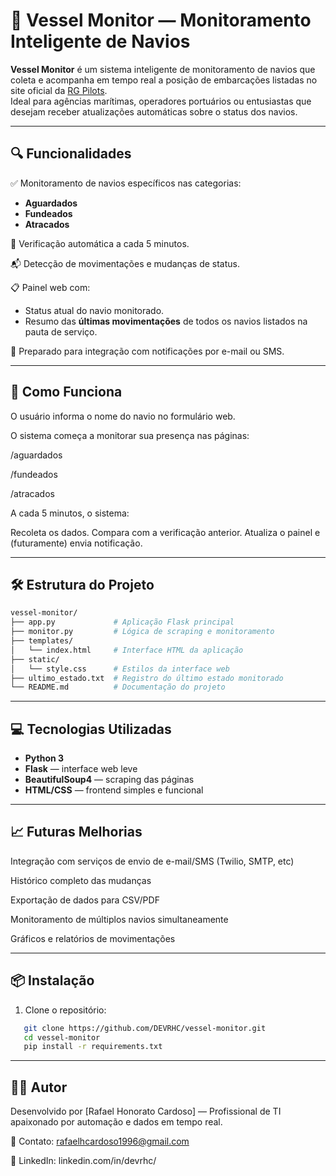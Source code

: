 # 🚢 Vessel Monitor — Monitoramento Inteligente de Navios

**Vessel Monitor** é um sistema inteligente de monitoramento de navios que coleta e acompanha em tempo real a posição de embarcações listadas no site oficial da [RG Pilots](https://www.rgpilots.com.br/).  
Ideal para agências marítimas, operadores portuários ou entusiastas que desejam receber atualizações automáticas sobre o status dos navios.

---

## 🔍 Funcionalidades

✅ Monitoramento de navios específicos nas categorias:
  - **Aguardados**
  - **Fundeados**
  - **Atracados**
    
📡 Verificação automática a cada 5 minutos.

📬 Detecção de movimentações e mudanças de status.

📋 Painel web com:
  - Status atual do navio monitorado.
  - Resumo das **últimas movimentações** de todos os navios listados na pauta de serviço.
    
🔔 Preparado para integração com notificações por e-mail ou SMS.

---

## 🧠 Como Funciona

O usuário informa o nome do navio no formulário web.

O sistema começa a monitorar sua presença nas páginas:

/aguardados

/fundeados

/atracados

A cada 5 minutos, o sistema:

Recoleta os dados.
Compara com a verificação anterior.
Atualiza o painel e (futuramente) envia notificação.

---

## 🛠️ Estrutura do Projeto

```bash
vessel-monitor/
├── app.py             # Aplicação Flask principal
├── monitor.py         # Lógica de scraping e monitoramento
├── templates/
│   └── index.html     # Interface HTML da aplicação
├── static/
│   └── style.css      # Estilos da interface web
├── ultimo_estado.txt  # Registro do último estado monitorado
└── README.md          # Documentação do projeto

```
---

## 💻 Tecnologias Utilizadas

- **Python 3**
- **Flask** — interface web leve
- **BeautifulSoup4** — scraping das páginas
- **HTML/CSS** — frontend simples e funcional

---

## 📈 Futuras Melhorias
Integração com serviços de envio de e-mail/SMS (Twilio, SMTP, etc)

Histórico completo das mudanças

Exportação de dados para CSV/PDF

Monitoramento de múltiplos navios simultaneamente

Gráficos e relatórios de movimentações

---

## 📦 Instalação

1. Clone o repositório:
```bash
   git clone https://github.com/DEVRHC/vessel-monitor.git
   cd vessel-monitor
   pip install -r requirements.txt
```
   ---

## 🧑‍💻 Autor
Desenvolvido por [Rafael Honorato Cardoso] — Profissional de TI apaixonado por automação e dados em tempo real.

📧 Contato: rafaelhcardoso1996@gmail.com

📍 LinkedIn: linkedin.com/in/devrhc/
